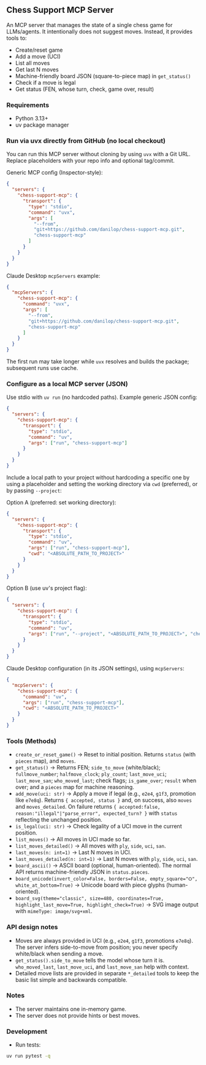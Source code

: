 ## Chess Support MCP Server

An MCP server that manages the state of a single chess game for LLMs/agents. It intentionally does not suggest moves. Instead, it provides tools to:

- Create/reset game
- Add a move (UCI)
- List all moves
- Get last N moves
- Machine-friendly board JSON (square-to-piece map) in `get_status()`
- Check if a move is legal
- Get status (FEN, whose turn, check, game over, result)

### Requirements

- Python 3.13+
- uv package manager

### Run via uvx directly from GitHub (no local checkout)

You can run this MCP server without cloning by using `uvx` with a Git URL. Replace placeholders with your repo info and optional tag/commit.

Generic MCP config (Inspector-style):

```json
{
  "servers": {
    "chess-support-mcp": {
      "transport": {
        "type": "stdio",
        "command": "uvx",
        "args": [
          "--from",
          "git+https://github.com/danilop/chess-support-mcp.git",
          "chess-support-mcp"
        ]
      }
    }
  }
}
```

Claude Desktop `mcpServers` example:

```json
{
  "mcpServers": {
    "chess-support-mcp": {
      "command": "uvx",
      "args": [
        "--from",
        "git+https://github.com/danilop/chess-support-mcp.git",
        "chess-support-mcp"
      ]
    }
  }
}
```

The first run may take longer while `uvx` resolves and builds the package; subsequent runs use cache.

### Configure as a local MCP server (JSON)

Use stdio with `uv run` (no hardcoded paths). Example generic JSON config:

```json
{
  "servers": {
    "chess-support-mcp": {
      "transport": {
        "type": "stdio",
        "command": "uv",
        "args": ["run", "chess-support-mcp"]
      }
    }
  }
}
```

Include a local path to your project without hardcoding a specific one by using a placeholder and setting the working directory via `cwd` (preferred), or by passing `--project`:

Option A (preferred: set working directory):

```json
{
  "servers": {
    "chess-support-mcp": {
      "transport": {
        "type": "stdio",
        "command": "uv",
        "args": ["run", "chess-support-mcp"],
        "cwd": "<ABSOLUTE_PATH_TO_PROJECT>"
      }
    }
  }
}
```

Option B (use uv's project flag):

```json
{
  "servers": {
    "chess-support-mcp": {
      "transport": {
        "type": "stdio",
        "command": "uv",
        "args": ["run", "--project", "<ABSOLUTE_PATH_TO_PROJECT>", "chess-support-mcp"]
      }
    }
  }
}
```

Claude Desktop configuration (in its JSON settings), using `mcpServers`:

```json
{
  "mcpServers": {
    "chess-support-mcp": {
      "command": "uv",
      "args": ["run", "chess-support-mcp"],
      "cwd": "<ABSOLUTE_PATH_TO_PROJECT>"
    }
  }
}
```

### Tools (Methods)

- `create_or_reset_game()` → Reset to initial position. Returns `status` (with `pieces` map), and `moves`.
- `get_status()` → Returns FEN; `side_to_move` (white/black); `fullmove_number`; `halfmove_clock`; `ply_count`; `last_move_uci`; `last_move_san`; `who_moved_last`; check flags; `is_game_over`; `result` when over; and a `pieces` map for machine reasoning.
- `add_move(uci: str)` → Apply a move if legal (e.g., `e2e4`, `g1f3`, promotion like `e7e8q`). Returns `{ accepted, status }` and, on success, also `moves` and `moves_detailed`. On failure returns `{ accepted:false, reason:"illegal"|"parse_error", expected_turn? }` with `status` reflecting the unchanged position.
- `is_legal(uci: str)` → Check legality of a UCI move in the current position.
- `list_moves()` → All moves in UCI made so far.
- `list_moves_detailed()` → All moves with `ply`, `side`, `uci`, `san`.
- `last_moves(n: int=1)` → Last N moves in UCI.
- `last_moves_detailed(n: int=1)` → Last N moves with `ply`, `side`, `uci`, `san`.
- `board_ascii()` → ASCII board (optional, human-oriented). The normal API returns machine-friendly JSON in `status.pieces`.
- `board_unicode(invert_color=False, borders=False, empty_square="⭘", white_at_bottom=True)` → Unicode board with piece glyphs (human-oriented).
- `board_svg(theme="classic", size=480, coordinates=True, highlight_last_move=True, highlight_check=True)` → SVG image output with `mimeType: image/svg+xml`.

### API design notes

- Moves are always provided in UCI (e.g., `e2e4`, `g1f3`, promotions `e7e8q`). The server infers side-to-move from position; you never specify white/black when sending a move.
- `get_status().side_to_move` tells the model whose turn it is. `who_moved_last`, `last_move_uci`, and `last_move_san` help with context.
- Detailed move lists are provided in separate `*_detailed` tools to keep the basic list simple and backwards compatible.

### Notes

- The server maintains one in-memory game.
- The server does not provide hints or best moves.
 
### Development

- Run tests:

```bash
uv run pytest -q
```

